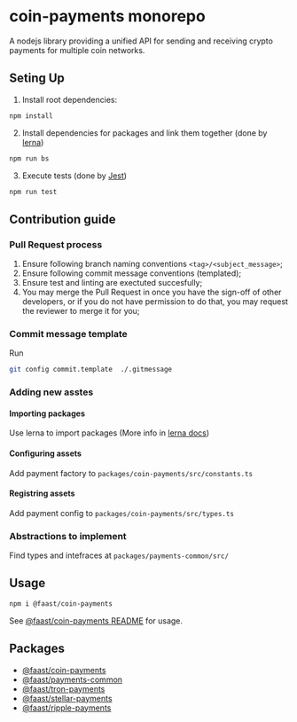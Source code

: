 # coin-payments monorepo

A nodejs library providing a unified API for sending and receiving crypto payments for multiple coin networks.

## Seting Up

1. Install root dependencies:
```bash
npm install
```

2. Install dependencies for packages and link them together (done by [lerna](https://lerna.js))
```bash
npm run bs
```

3. Execute tests (done by [Jest](https://jestjs.io/))
```bash
npm run test
```

## Contribution guide

### Pull Request process
1. Ensure following branch naming conventions `<tag>/<subject_message>`;
2. Ensure following commit message conventions (templated);
3. Ensure test and linting are exectuted succesfully;
4. You may merge the Pull Request in once you have the sign-off of other developers, or if you do not have permission to do that, you may request the reviewer to merge it for you;

### Commit message template
Run
```bash
git config commit.template  ./.gitmessage
```

### Adding new asstes
#### Importing packages
Use lerna to import packages (More info in [lerna docs](https://github.com/lerna/lerna/))
#### Configuring assets
Add payment factory to `packages/coin-payments/src/constants.ts`

#### Registring assets
Add payment config to `packages/coin-payments/src/types.ts`

### Abstractions to implement
Find types and intefraces at `packages/payments-common/src/`

## Usage

```bash
npm i @faast/coin-payments
```

See [@faast/coin-payments README](./packages/coin-payments/README.md) for usage.

## Packages

- [@faast/coin-payments](./packages/coin-payments)
- [@faast/payments-common](./packages/payments-common)
- [@faast/tron-payments](./packages/tron-payments)
- [@faast/stellar-payments](./packages/stellar-payments)
- [@faast/ripple-payments](./packages/ripple-payments)

